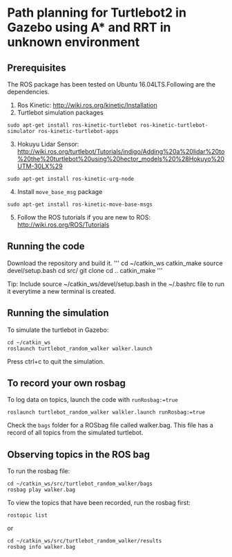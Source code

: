 # Path planning for Turtlebot2 in Gazebo using A* and RRT in unknown environment 

## Prerequisites
The ROS package has been tested on Ubuntu 16.04LTS.Following are the dependencies.  
1. Ros Kinetic: http://wiki.ros.org/kinetic/Installation
2. Turtlebot simulation packages
```
sudo apt-get install ros-kinetic-turtlebot ros-kinetic-turtlebot-simulator ros-kinetic-turtlebot-apps
```
3. Hokuyu Lidar Sensor: http://wiki.ros.org/turtlebot/Tutorials/indigo/Adding%20a%20lidar%20to%20the%20turtlebot%20using%20hector_models%20%28Hokuyo%20UTM-30LX%29
```
sudo apt-get install ros-kinetic-urg-node
```

4. Install `move_base_msg` package
```
sudo apt-get install ros-kinetic-move-base-msgs
```

5. Follow the ROS tutorials if you are new to ROS: http://wiki.ros.org/ROS/Tutorials

## Running the code
Download the repository and build it.
'''
cd ~/catkin_ws
catkin_make
source devel/setup.bash
cd src/
git clone 
cd ..
catkin_make
'''

Tip: Include source ~/catkin_ws/devel/setup.bash in the ~/.bashrc file to run it everytime a new terminal is created.

## Running the simulation
To simulate the turtlebot in Gazebo:

```
cd ~/catkin_ws
roslaunch turtlebot_random_walker walker.launch
```
Press ctrl+c to quit the simulation.

## To record your own rosbag
To log data on topics, launch the code with `runRosbag:=true`
```
roslaunch turtlebot_random_walker walkler.launch runRosbag:=true
```
Check the `bags` folder for a ROSbag file called walker.bag. This file has a record of all topics from the simulated turtlebot.

## Observing topics in the ROS bag
To run the rosbag file:
```
cd ~/catkin_ws/src/turtlebot_random_walker/bags
rosbag play walker.bag
```

To view the topics that have been recorded, run the rosbag first:
```
rostopic list
```

or
```
cd ~/catkin_ws/src/turtlebot_random_walker/results
rosbag info walker.bag
```
